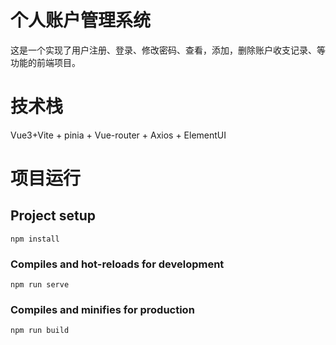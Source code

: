 # 个人账户管理系统

这是一个实现了用户注册、登录、修改密码、查看，添加，删除账户收支记录、等功能的前端项目。

# 技术栈

Vue3+Vite + pinia + Vue-router + Axios + ElementUI


# 项目运行
## Project setup
```
npm install
```

### Compiles and hot-reloads for development
```
npm run serve
```

### Compiles and minifies for production
```
npm run build
```

